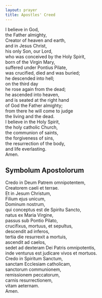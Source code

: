 ```yaml
---
layout: prayer
title: Apostles' Creed
---
```

I believe in God,  
the Father almighty,  
Creator of heaven and earth,  
and in Jesus Christ,  
his only Son, our Lord,  
who was conceived by the Holy Spirit,  
born of the Virgin Mary,  
suffered under Pontius Pilate,  
was crucified, died and was buried;  
he descended into hell;  
on the third day  
he rose again from the dead;  
he ascended into heaven,  
and is seated at the right hand  
of God the Father almighty;  
from there he will come to judge  
the living and the dead.  
I believe in the Holy Spirit,  
the holy catholic Church,  
the communion of saints,  
the forgiveness of sins,  
the resurrection of the body,  
and life everlasting.  
Amen.

## Symbolum Apostolorum

Credo in Deum Patrem omnipotentem,  
Creatorem caeli et terrae.  
Et in Jesum Christum,  
Filium ejus unicum,  
Dominum nostrum,  
qui conceptus est de Spiritu Sancto,  
natus ex Maria Virgine,  
passus sub Pontio Pilato,  
crucifixus, mortuus, et sepultus,  
descendit ad inferos,  
tertia die resurrexit a mortuis,  
ascendit ad caelos,  
sedet ad dexteram Dei Patris omnipotentis,  
inde venturus est judicare vivos et mortuos.  
Credo in Spiritum Sanctum,  
sanctam Ecclesiam catholicam,  
sanctorum communionem,  
remissionem peccatorum,  
carnis resurrectionem,  
vitam aeternam.  
Amen.